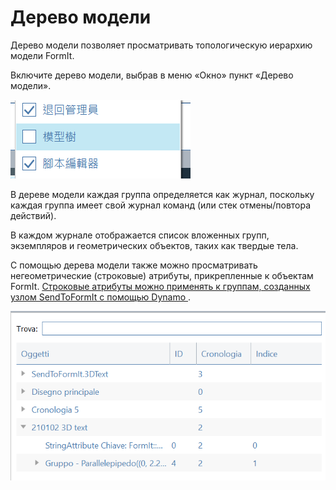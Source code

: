 # Дерево модели

Дерево модели позволяет просматривать топологическую иерархию модели FormIt.

Включите дерево модели, выбрав в меню «Окно» пункт «Дерево модели».

![](../.gitbook/assets/model-tree-menu.png)

В дереве модели каждая группа определяется как журнал, поскольку каждая группа имеет свой журнал команд (или стек отмены/повтора действий).

В каждом журнале отображается список вложенных групп, экземпляров и геометрических объектов, таких как твердые тела.

С помощью дерева модели также можно просматривать негеометрические (строковые) атрибуты, прикрепленные к объектам FormIt. [Строковые атрибуты можно применять к группам, созданных узлом SendToFormIt с помощью Dynamo ](https://formit.autodesk.com/page/formit-dynamo#dynamo-formit-nodes).

![](../.gitbook/assets/model-tree-attribute.png)
